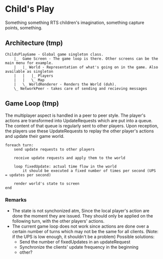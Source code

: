 Child's Play
===========

Something something RTS children's imagination, something capture points, something.


Architecture (tmp)
------------------

```
ChildsPlayGame - Global game singleton class.
	|_  Game Screen - The game loop is there. Other screens can be the main menu for example.
	|	|_ World - Representation of what's going on in the game. Also available as singleton
	|	|	|_ Players
	|	|	\_ Map
	|	\_ WorldRenderer - Renders the World (duh).
	\_ NetworkPeer - takes care of sending and recieving messages

```

Game Loop (tmp)
---------------

The multiplayer aspect is handled in a peer to peer style. The player's actions are transformed into UpdateRequests which are put into a queue. The content of that queue is regularly sent to other players. Upon reception, the players use these UpdateRequests to replay the other player's actions and update their game world.

```
foreach turn:
	send update requests to other players

	receive update requests and apply them to the world

	loop fixedUpdate: actual time flow in the world
		it should be executed a fixed number of times per second (UPS = updates per second)

	render world's state to screen
end

```

### Remarks

* The state is not synchonized atm, Since the local player's action are done the moment they are issued. They should only be applied on the following turn, with the other players' actions.
* The current game loop does not work since actions are done over a certain number of turns which may not be the same for all clients. (Note: if the UPS is low enough, it shouldn't be a problem) Possible solutions:
	- Send the number of fixedUpdates in an updateRequest
	- Synchronize the clients' update frequency in the beginning
	- other?
